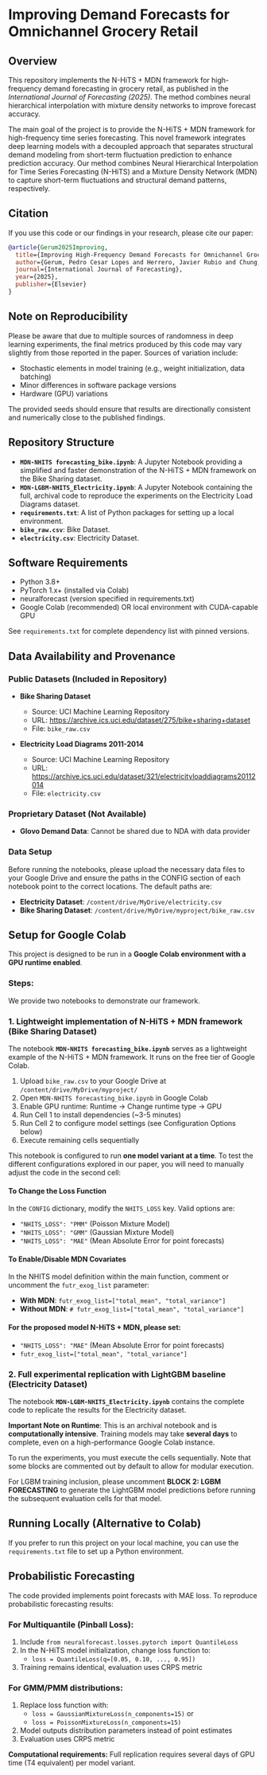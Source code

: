 # Improving Demand Forecasts for Omnichannel Grocery Retail

## Overview
This repository implements the N-HiTS + MDN framework for high-frequency demand forecasting in grocery retail, as published in the *International Journal of Forecasting (2025)*. The method combines neural hierarchical interpolation with mixture density networks to improve forecast accuracy.

The main goal of the project is to provide the N-HiTS + MDN framework for high-frequency time series forecasting. This novel framework integrates deep learning models with a decoupled approach that separates structural demand modeling from short-term fluctuation prediction to enhance prediction accuracy. Our method combines Neural Hierarchical Interpolation for Time Series Forecasting (N-HiTS) and a Mixture Density Network (MDN) to capture short-term fluctuations and structural demand patterns, respectively.

## Citation

If you use this code or our findings in your research, please cite our paper:

```bibtex
@article{Gerum2025Improving,
  title={Improving High-Frequency Demand Forecasts for Omnichannel Grocery Retail},
  author={Gerum, Pedro Cesar Lopes and Herrero, Javier Rubio and Chung, Moonwon and Giaretti, Matteo},
  journal={International Journal of Forecasting},
  year={2025},
  publisher={Elsevier}
}
```

## Note on Reproducibility

Please be aware that due to multiple sources of randomness in deep learning experiments, the final metrics produced by this code may vary slightly from those reported in the paper. Sources of variation include:

- Stochastic elements in model training (e.g., weight initialization, data batching)
- Minor differences in software package versions
- Hardware (GPU) variations

The provided seeds should ensure that results are directionally consistent and numerically close to the published findings.

## Repository Structure

- **`MDN-NHITS forecasting_bike.ipynb`**: A Jupyter Notebook providing a simplified and faster demonstration of the N-HiTS + MDN framework on the Bike Sharing dataset.
- **`MDN-LGBM-NHITS_Electricity.ipynb`**: A Jupyter Notebook containing the full, archival code to reproduce the experiments on the Electricity Load Diagrams dataset.
- **`requirements.txt`**: A list of Python packages for setting up a local environment.
- **`bike_raw.csv`**: Bike Dataset.
- **`electricity.csv`**: Electricity Dataset.

## Software Requirements
- Python 3.8+
- PyTorch 1.x+ (installed via Colab)
- neuralforecast (version specified in requirements.txt)
- Google Colab (recommended) OR local environment with CUDA-capable GPU

See `requirements.txt` for complete dependency list with pinned versions.

## Data Availability and Provenance

### Public Datasets (Included in Repository)
- **Bike Sharing Dataset**
  - Source: UCI Machine Learning Repository
  - URL: https://archive.ics.uci.edu/dataset/275/bike+sharing+dataset
  - File: `bike_raw.csv`
  
- **Electricity Load Diagrams 2011-2014**
  - Source: UCI Machine Learning Repository  
  - URL: https://archive.ics.uci.edu/dataset/321/electricityloaddiagrams20112014
  - File: `electricity.csv`

### Proprietary Dataset (Not Available)
- **Glovo Demand Data**: Cannot be shared due to NDA with data provider

### Data Setup

Before running the notebooks, please upload the necessary data files to your Google Drive and ensure the paths in the CONFIG section of each notebook point to the correct locations. The default paths are:

- **Electricity Dataset**: `/content/drive/MyDrive/electricity.csv`
- **Bike Sharing Dataset**: `/content/drive/MyDrive/myproject/bike_raw.csv`

## Setup for Google Colab

This project is designed to be run in a **Google Colab environment with a GPU runtime enabled**.

### Steps:

We provide two notebooks to demonstrate our framework.

### 1. Lightweight implementation of N-HiTS + MDN framework (Bike Sharing Dataset)

The notebook **`MDN-NHITS forecasting_bike.ipynb`** serves as a lightweight example of the N-HiTS + MDN framework. It runs on the free tier of Google Colab.

1. Upload `bike_raw.csv` to your Google Drive at `/content/drive/MyDrive/myproject/`
2. Open `MDN-NHITS forecasting_bike.ipynb` in Google Colab
3. Enable GPU runtime: Runtime → Change runtime type → GPU
4. Run Cell 1 to install dependencies (~3-5 minutes)
5. Run Cell 2 to configure model settings (see Configuration Options below)
6. Execute remaining cells sequentially

This notebook is configured to run **one model variant at a time**. To test the different configurations explored in our paper, you will need to manually adjust the code in the second cell:

#### To Change the Loss Function

In the `CONFIG` dictionary, modify the `NHITS_LOSS` key. Valid options are:

- `"NHITS_LOSS": "PMM"` (Poisson Mixture Model)
- `"NHITS_LOSS": "GMM"` (Gaussian Mixture Model)
- `"NHITS_LOSS": "MAE"` (Mean Absolute Error for point forecasts)

#### To Enable/Disable MDN Covariates

In the NHITS model definition within the main function, comment or uncomment the `futr_exog_list` parameter:

- **With MDN**: `futr_exog_list=["total_mean", "total_variance"]`
- **Without MDN**: `# futr_exog_list=["total_mean", "total_variance"]`

#### For the proposed model N-HiTS + MDN, please set:
- `"NHITS_LOSS": "MAE"` (Mean Absolute Error for point forecasts)
- `futr_exog_list=["total_mean", "total_variance"]`


### 2. Full experimental replication with LightGBM baseline (Electricity Dataset)

The notebook **`MDN-LGBM-NHITS_Electricity.ipynb`** contains the complete code to replicate the results for the Electricity dataset.

**Important Note on Runtime**: This is an archival notebook and is **computationally intensive**. Training models may take **several days** to complete, even on a high-performance Google Colab instance.

To run the experiments, you must execute the cells sequentially. Note that some blocks are commented out by default to allow for modular execution.

For LGBM training inclusion, please uncomment **BLOCK 2: LGBM FORECASTING** to generate the LightGBM model predictions before running the subsequent evaluation cells for that model.

## Running Locally (Alternative to Colab)

If you prefer to run this project on your local machine, you can use the `requirements.txt` file to set up a Python environment.

## Probabilistic Forecasting

The code provided implements point forecasts with MAE loss. To reproduce probabilistic forecasting results:

### For Multiquantile (Pinball Loss):
1. Include `from neuralforecast.losses.pytorch import QuantileLoss`
1. In the N-HiTS model initialization, change loss function to:
   - `loss = QuantileLoss(q=[0.05, 0.10, ..., 0.95])`
2. Training remains identical, evaluation uses CRPS metric

### For GMM/PMM distributions:
1. Replace loss function with:
   - `loss = GaussianMixtureLoss(n_components=15)` or
   - `loss = PoissonMixtureLoss(n_components=15)`
2. Model outputs distribution parameters instead of point estimates
3. Evaluation uses CRPS metric

**Computational requirements:** Full replication requires several days of GPU time (T4 equivalent) per model variant.


